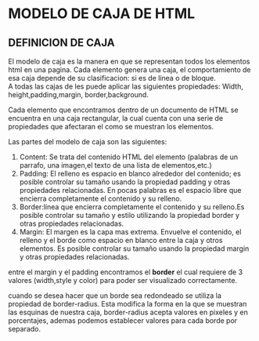 # MODELO DE CAJA DE HTML    
## DEFINICION DE CAJA   

El modelo de caja es la manera en que se representan todos los elementos html en una pagina. Cada elemento genera una caja, el comportamiento de esa caja depende de su clasificacion: si es de línea o de bloque.  
A todas las cajas de les puede aplicar las siguientes propiedades: Width, height,padding,margin, border,background.

Cada elemento que encontramos dentro de un documento de HTML se encuentra en una caja rectangular, la cual cuenta con una serie de propiedades que afectaran el como se muestran los elementos. 

Las partes del modelo de caja son las siguientes:
1. Content: Se trata del contenido HTML del elemento (palabras de un parrafo, una imagen,el texto de una lista de elementos,etc.) 
2. Padding: El relleno es espacio en blanco alrededor del contenido; es posible controlar su tamaño usando la propiedad padding y otras propiedades relacionadas. En pocas palabras es el espacio libre que encierra completamente el contenido y su relleno.  
3. Border:línea que encierra completamente el contenido y su relleno.Es posible controlar su tamaño y estilo utilizando la propiedad border y otras propiedades relacionadas.  
4. Margin: El margen es la capa mas extrema. Envuelve el contenido, el relleno y el borde como espacio en blanco entre la caja y otros elementos. Es posible controlar su tamaño usando la propiedad margin y otras propiedades relacionadas.  

entre el margin y el padding  encontramos el **border** el cual requiere de 3 valores (width,style y color) para poder ser visualizado correctamente.

cuando se desea hacer que un borde sea redondeado se utiliza la propiedad de border-radius. Esta modifica la forma en la que se muestran las esquinas de nuestra caja, border-radius acepta valores en pixeles y en porcentajes, ademas podemos establecer valores para cada borde por separado. 






